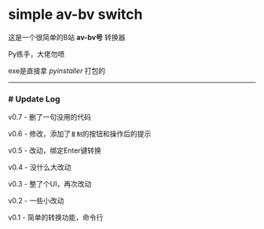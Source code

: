 # simple av-bv switch
这是一个很简单的B站 **av-bv号** 转换器

Py练手，大佬勿喷

exe是直接拿 *pyinstaller* 打包的

---

### # Update Log

v0.7 -  删了一句没用的代码

v0.6 -  修改，添加了`复制`的按钮和操作后的提示

v0.5 -  改动，绑定Enter键转换

v0.4 -  没什么大改动

v0.3 -  整了个UI，再次改动

v0.2 -  一些小改动

v0.1 -  简单的转换功能，命令行



